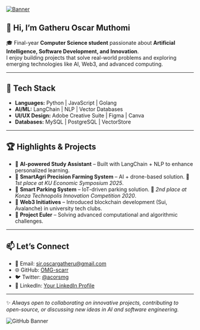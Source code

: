 

[![Banner](https://media.giphy.com/media/v1.Y2lkPTc5MGI3NjExamQ1YmUzeXNjZTV4Znh0cHdrdjl5NG9mNnBicGF1Mm5la29zbmlhbiZlcD12MV9naWZzX3NlYXJjaCZjdD1n/qJzZ4APiDZQuJDY7vh/giphy.gif)](https://media.giphy.com/media/v1.Y2lkPTc5MGI3NjExamQ1YmUzeXNjZTV4Znh0cHdrdjl5NG9mNnBicGF1Mm5la29zbmlhbiZlcD12MV9naWZzX3NlYXJjaCZjdD1n/)

<h2> 👋 Hi, I’m Gatheru Oscar Muthomi  </h2>

🎓 Final-year **Computer Science student** passionate about **Artificial Intelligence, Software Development, and Innovation**.  
I enjoy building projects that solve real-world problems and exploring emerging technologies like AI, Web3, and advanced computing.  

---

## 🔧 Tech Stack  
- **Languages:** Python | JavaScript | Golang  
- **AI/ML:** LangChain | NLP | Vector Databases  
- **UI/UX Design:** Adobe Creative Suite | Figma | Canva  
- **Databases:** MySQL | PostgreSQL | VectorStore  

---

## 🏆 Highlights & Projects  
- 🤖 **AI-powered Study Assistant** – Built with LangChain + NLP to enhance personalized learning.  
- 🌱 **SmartAgri Precision Farming System** – AI + drone-based solution. 🥇 *1st place at KU Economic Symposium 2025*.  
- 🚗 **Smart Parking System** – IoT-driven parking solution. 🥈 *2nd place at Konza Technopolis Innovation Competition 2020*.  
- 🔗 **Web3 Initiatives** – Introduced blockchain development (Sui, Avalanche) in university tech clubs.  
- 🧮 **Project Euler** – Solving advanced computational and algorithmic challenges.  

---

## 📫 Let’s Connect  
- 📧 Email: [sir.oscargatheru@gmail.com](mailto:sir.oscargatheru@gmail.com)  
- 🌐 GitHub: [OMG-scarr](https://github.com/OMG-scarr)  
- 🐦 Twitter: [@acorsmg](https://twitter.com/acorsmg)  
- 💼 LinkedIn: [Your LinkedIn Profile](#)  

---

✨ *Always open to collaborating on innovative projects, contributing to open-source, or discussing new ideas in AI and software engineering.*  

![GitHub Banner](https://media2.giphy.com/media/v1.Y2lkPTc5MGI3NjExdGJ1N2o4Y2R5eHF5OXQwcTl0NDlkOXJrYzN5YXFtbjExY3ZhbWRheSZlcD12MV9pbnRlcm5hbF9naWZfYnlfaWQmY3Q9dHM/9dpRdBxidjDOBt3NpM/giphy.gif)
